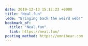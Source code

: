 ```yaml
---
date: 2019-12-13 15:12:23 +0000
title: "Neal.fun"
lede: "Bringing back the weird web!"
bookmark_of:
  title: "Neal.fun"
  link: https://neal.fun/
posting_method: https://omnibear.com
---
```


